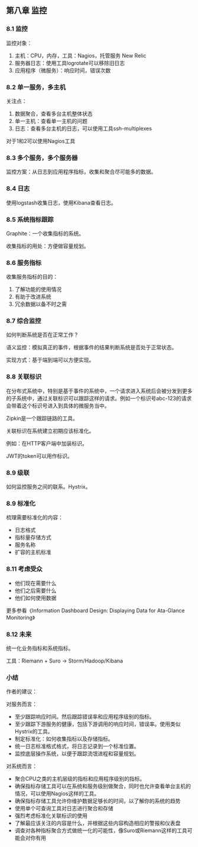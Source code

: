 ## 第八章 监控

### 8.1 监控

监控对象：

1. 主机：CPU，内存，工具：Nagios，托管服务 New Relic
2. 服务器日志：使用工具logrotate可以移除旧日志
3. 应用程序（微服务）：响应时间，错误次数

### 8.2 单一服务，多主机

关注点：

1. 数据聚合，查看多台主机整体状态
2. 单一主机：查看单一主机的问题
3. 日志：查看多台主机的日志，可以使用工具ssh-multiplexes

对于1和2可以使用Nagios工具

### 8.3 多个服务，多个服务器

监控方案：从日志到应用程序指标，收集和聚合尽可能多的数据。

### 8.4 日志

使用logstash收集日志，使用Kibana查看日志。

### 8.5 系统指标跟踪

Graphite：一个收集指标的系统。

收集指标的用处：方便做容量规划。

### 8.6 服务指标

收集服务指标的目的：

1. 了解功能的使用情况
2. 有助于改进系统
3. 冗余数据以备不时之需

### 8.7 综合监控

如何判断系统是否在正常工作？

语义监控：模拟真正的事件，根据事件的结果判断系统是否处于正常状态。

实现方式：基于端到端可以方便实现。

### 8.8 关联标识

在分布式系统中，特别是基于事件的系统中，一个请求进入系统后会被分发到更多的子系统中，通过关联标识可以跟踪这样的请求。例如一个标识号abc-123的请求会带着这个标识号进入到具体的微服务当中。

Zipkin是一个跟踪链路的工具。

关联标识在系统建立初期应该标准化。

例如：在HTTP客户端中加装标识。

JWT的token可以用作标识。

### 8.9 级联

如何监控服务之间的联系。Hystrix。

### 8.9 标准化

梳理需要标准化的内容：
* 日志格式
* 指标量存储方式
* 服务名称
* 扩容的主机标准

### 8.11 考虑受众

* 他们现在需要什么
* 他们之后需要什么
* 他们如何使用数据

更多参看《Information Dashboard Design: Displaying Data for Ata-Glance Monitoring》

### 8.12 未来

统一化业务指标和系统指标。

工具：Riemann + Suro  → Storm/Hadoop/Kibana

### 小结

作者的建议：

对服务而言：

* 至少跟踪响应时间。然后跟踪错误率和应用程序级别的指标。
* 至少跟踪下游服务的健康，包括下游调用的响应时间，错误率。使用类似Hystrix的工具。
* 制定标准化：如何收集指标以及存储指标。
* 统一日志标准格式格式，将日志记录到一个标准位置。
* 监控底层操作系统，以便于跟踪流氓进程和容量规划。

对系统而言：

* 聚合CPU之类的主机层级的指标和应用程序级别的指标。
* 确保指标存储工具可以在系统和服务级别做聚合，同时也允许查看单台主机的情况，可以使用Nagios这样的工具。
* 确保指标存储工具允许你维护数据足够长的时间，以了解你的系统的趋势
* 使用单个可查询工具对日志进行聚合和存储
* 强烈考虑标准化关联标识的使用
* 了解最应该关注的内容是什么，并根据这些内容构造相应的警报和仪表盘
* 调查对各种指标聚合方式做统一化的可能性，像Suro或Riemann这样的工具可能会对你有用
 